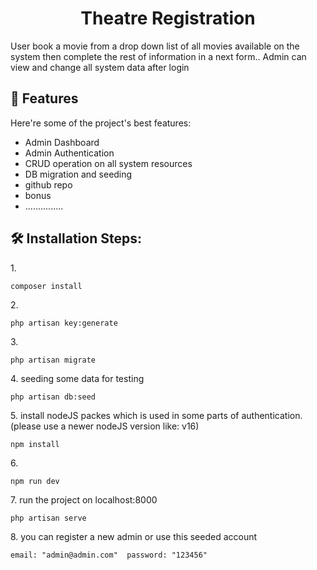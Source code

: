 <h1 align="center" id="title">Theatre Registration</h1>

<p id="description">User book a movie from a drop down list of all movies available on the system then complete the rest of information in a next form.. Admin can view and change all system data after login</p>

  
  
<h2>🧐 Features</h2>

Here're some of the project's best features:

*   Admin Dashboard
*   Admin Authentication
*   CRUD operation on all system resources
*   DB migration and seeding
*   github repo
*   bonus
*   ...............

<h2>🛠️ Installation Steps:</h2>

<p>1.</p>

```
composer install
```

<p>2.</p>

```
php artisan key:generate
```

<p>3.</p>

```
php artisan migrate
```

<p>4. seeding some data for testing</p>

```
php artisan db:seed
```

<p>5. install nodeJS packes which is used in some parts of authentication. (please use a newer nodeJS version like: v16)</p>

```
npm install
```

<p>6.</p>

```
npm run dev
```

<p>7. run the project on localhost:8000</p>

```
php artisan serve
```

<p>8. you can register a new admin or use this seeded account</p>

```
email: "admin@admin.com"  password: "123456"
```
